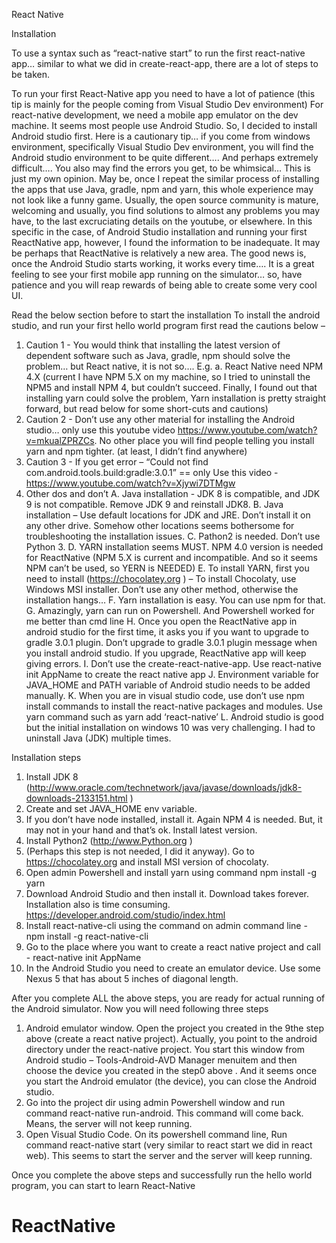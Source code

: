 

React Native

Installation

To use a syntax such as  “react-native start” to run the first react-native app… similar to what we did in create-react-app, there are a lot of steps to be taken.

To run your first React-Native app you need to have a lot of patience
(this tip is mainly for the people coming from Visual Studio Dev environment) 
For react-native development, we need a mobile app emulator on the dev machine. It seems most people use Android Studio. So, I decided to install Android studio first. Here is a cautionary tip… if you come from windows environment, specifically Visual Studio Dev environment, you will find the Android studio environment to be quite different…. And perhaps extremely difficult…. You also may find the errors you get, to be whimsical… This is just my own opinion. May be, once I repeat the similar process of installing the apps that use Java, gradle, npm and yarn, this whole experience may not look like a funny game.  Usually, the open source community is mature,  welcoming and usually, you find solutions to almost any problems you may have, to the last excruciating details on the youtube, or elsewhere.  In this specific in the case, of Android Studio installation and running your first ReactNative app, however, I found the information to be inadequate. It may be perhaps that ReactNative is relatively a new area. 
The good news is, once the Android Studio starts working, it works every time…. It is a great feeling to see your first mobile app running on the simulator… so, have patience and you will reap rewards of being able to create some very cool UI.

Read the below section before to start the installation
To install the android studio, and run your first hello world program first read the cautions below – 
1.	Caution 1 - You would think that installing the latest version of dependent software such as Java, gradle, npm should solve the problem… but React native, it is not so…. E.g.
a.	React Native need NPM 4.X (current I have NPM 5.X on my machine, so I tried to uninstall the NPM5 and install NPM 4, but couldn’t succeed. Finally, I found out that installing yarn could solve the problem, Yarn installation is pretty straight forward, but read below for some short-cuts and cautions)
2.	Caution 2 - Don’t use any other material for installing the Android studio… only use this youtube video https://www.youtube.com/watch?v=mkualZPRZCs. No other place you will find people telling you install yarn and npm tighter. (at least, I didn’t find anywhere)
3.	Caution 3 -  If  you get error – “Could not find com.android.tools.build:gradle:3.0.1” == only Use this video - https://www.youtube.com/watch?v=Xjywi7DTMgw
4.	Other dos and don’t
  A.	Java installation - JDK 8 is compatible, and JDK 9 is not compatible. Remove JDK 9 and reinstall JDK8.
  B.	Java installation – Use default locations for JDK and JRE. Don’t install it on any other drive. Somehow other locations seems bothersome for troubleshooting the installation issues.
  C.	Pathon2 is needed. Don’t use Python 3.
  D.	YARN installation seems MUST. NPM 4.0 version is needed for ReactNative (NPM 5.X is current and incompatible. And so it seems NPM can’t be used, so YERN is NEEDED)
  E.	To install YARN, first you need to install (https://chocolatey.org ) – To install Chocolaty, use Windows MSI installer. Don’t use any other method, otherwise the installation hangs…
  F.	Yarn installation is easy. You can use npm for that.
  G.	Amazingly, yarn can run on Powershell. And Powershell worked for me better than cmd line
  H.	Once you open the ReactNative app in android studio for the first time, it asks you if you want to upgrade to gradle 3.0.1 plugin. Don’t upgrade to gradle 3.0.1 plugin message when you install android studio. If you upgrade, ReactNative app will keep giving errors.
  I.	Don’t use the create-react-native-app. Use react-native init AppName to create the react native app
  J.	Environment variable for JAVA_HOME and PATH variable of Android studio needs to be added manually.
  K.	When you are in visual studio code, use don’t use npm install commands to install the react-native packages and modules. Use yarn command such as yarn add ‘react-native’
  L.	Android studio is good but the initial installation on windows 10 was very challenging. I had to uninstall Java (JDK) multiple times.

Installation steps
1.	Install JDK 8 (http://www.oracle.com/technetwork/java/javase/downloads/jdk8-downloads-2133151.html )
2.	Create and set JAVA_HOME env variable.
3.	If you don’t have node installed, install it. Again NPM 4 is needed. But, it may not in your hand and that’s ok. Install latest version.
4.	Install Python2 (http://www.Python.org  )
5.	(Perhaps this step is not needed, I did it anyway). Go to https://chocolatey.org  and install MSI version of chocolaty.
6.	Open admin Powershell and install yarn using command npm install -g yarn
7.	Download Android Studio and then install it.  Download takes forever. Installation also is time consuming. https://developer.android.com/studio/index.html 
8.	Install react-native-cli using the command on admin command line  - npm install -g react-native-cli
9.	Go to the place where you want to create a react native project and call  - react-native init AppName
10.	In the Android Studio you need to create an emulator device. Use some Nexus 5 that has about 5 inches of diagonal length. 

After you complete ALL the above steps, you are ready for actual running of the Android simulator. Now you will need following three steps
1.	Android emulator window. Open the project you created in the 9the step above (create a react native project). Actually, you point to the android directory under the react-native project.  You start this window from Android studio – Tools-Android-AVD Manager menuitem and then choose the device you created in the step0 above . And it seems once you start the Android emulator (the device), you can close the Android studio.
2.	Go into the project dir using admin Powershell window and run command  react-native run-android. This command will come back. Means, the server will not keep running.
3.	Open Visual Studio Code. On its powershell command line, Run command   react-native start (very similar to react start we did in react web). This seems to start the server and the server will keep running.


Once you complete the above steps and successfully run the hello world program, you can start to learn React-Native

# ReactNative
